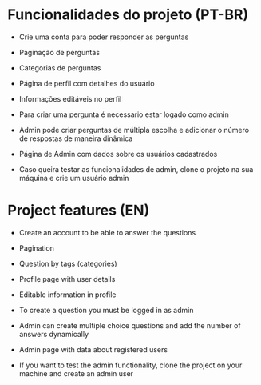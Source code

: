# Funcionalidades do projeto (PT-BR)

* Crie uma conta para poder responder as perguntas

* Paginação de perguntas

* Categorias de perguntas

* Página de perfil com detalhes do usuário

* Informações editáveis no perfil

* Para criar uma pergunta é necessario estar logado como admin

* Admin pode criar perguntas de múltipla escolha e adicionar o número de respostas de maneira dinâmica

* Página de Admin com dados sobre os usuários cadastrados

* Caso queira testar as funcionalidades de admin, clone o projeto na sua máquina e crie um usuário admin


# Project features (EN)

* Create an account to be able to answer the questions

* Pagination

* Question by tags (categories)

* Profile page with user details

* Editable information in profile

* To create a question you must be logged in as admin

* Admin can create multiple choice questions and add the number of answers dynamically

* Admin page with data about registered users

* If you want to test the admin functionality, clone the project on your machine and create an admin user
